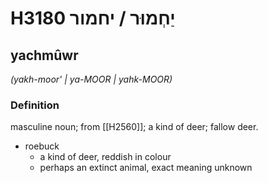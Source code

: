 # H3180 יַחְמוּר / יחמור

## yachmûwr

_(yakh-moor' | ya-MOOR | yahk-MOOR)_

### Definition

masculine noun; from [[H2560]]; a kind of deer; fallow deer.

- roebuck
    - a kind of deer, reddish in colour
    - perhaps an extinct animal, exact meaning unknown
